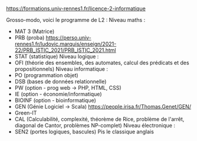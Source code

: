 https://formations.univ-rennes1.fr/licence-2-informatique

Grosso-modo, voici le programme de L2 :
Niveau maths :
- MAT 3 (Matrice)
- PRB (proba) https://perso.univ-rennes1.fr/ludovic.marquis/enseign/2021-22/PRB_ISTIC_2021/PRB_ISTIC_2021.html
- STAT (statistique)
Niveau logique :
- OFI (théorie des ensembles, des automates, calcul des prédicats et des propositionnels)
Niveau informatique :
- PO (programmation objet)
- DSB (bases de données relationnelle)
- PW (option - prog web -> PHP, HTML, CSS)
- IE (option - économie/informatique)
- BIOINF (option - bioinformatique)
- GEN (Génie Logiciel -> Scala) https://people.irisa.fr/Thomas.Genet/GEN/
- Green-IT
- CAL (Calculabilité, complexité, théorème de Rice, problème de l'arrêt, diagonal de Cantor, problèmes NP-complet)
Niveau électronique :
- SEN2 (portes logiques, bascules)
Pis le classique anglais
